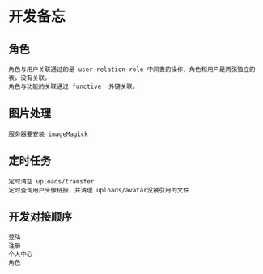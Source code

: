 # 开发备忘

## 角色
```
角色与用户关联通过的是 user-relation-role 中间表的操作，角色和用户是两张独立的表，没有关联。
角色与功能的关联通过 functive  外键关联。
```

## 图片处理
```
服务器要安装 imageMagick
```

## 定时任务
```
定时清空 uploads/transfer
定时查询用户头像链接，并清理 uploads/avatar没被引用的文件
```

## 开发对接顺序
```
登陆
注册
个人中心
角色
```